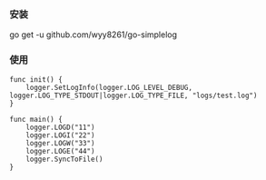 ### 安装
go get -u github.com/wyy8261/go-simplelog
### 使用
```
func init() {
	logger.SetLogInfo(logger.LOG_LEVEL_DEBUG, logger.LOG_TYPE_STDOUT|logger.LOG_TYPE_FILE, "logs/test.log")
}

func main() {
	logger.LOGD("11")
	logger.LOGI("22")
	logger.LOGW("33")
	logger.LOGE("44")
	logger.SyncToFile()
}
```
